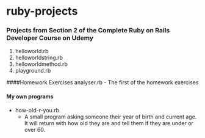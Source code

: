 # ruby-projects

### Projects from Section 2 of the Complete Ruby on Rails Developer Course on Udemy

1. helloworld.rb
2. helloworldstring.rb
3. helloworldmethod.rb
4. playground.rb

####Homework Exercises
analyser.rb - The first of the homework exercises

#### My own programs

- how-old-r-you.rb
  - A small program asking someone their year of birth and current age. It will return with how old they are and tell them if they are under or over 60.
